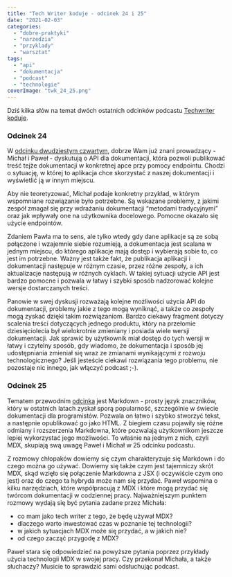 ```yaml
---
title: "Tech Writer koduje - odcinek 24 i 25"
date: "2021-02-03"
categories: 
  - "dobre-praktyki"
  - "narzedzia"
  - "przyklady"
  - "warsztat"
tags: 
  - "api"
  - "dokumentacja"
  - "podcast"
  - "technologie"
coverImage: "twk_24_25.png"
---
```


Dziś kilka słów na temat dwóch ostatnich odcinków podcastu [Techwriter koduje](https://techwriterkoduje.pl/).

### Odcinek 24

W [odcinku dwudziestym czwartym](https://techwriterkoduje.pl/blog/2020/12/23/tech-writer-publikuje-inaczej), dobrze Wam już znani prowadzący - Michał i Paweł - dyskutują o API dla dokumentacji, która pozwoli publikować treść tejże dokumentacji w konkretnej apce przy pomocy endpointu. Chodzi o sytuację, w której to aplikacja chce skorzystać z naszej dokumentacji i wyświetlić ją w innym miejscu.

Aby nie teoretyzować, Michał podaje konkretny przykład, w którym wspomniane rozwiązanie było potrzebne. Są wskazane problemy, z jakimi zespół zmagał się przy wdrażaniu dokumentacji “metodami tradycyjnymi” oraz jak wpływały one na użytkownika docelowego. Pomocne okazało się użycie endpointów.

Zdaniem Pawła ma to sens, ale tylko wtedy gdy dane aplikacje są ze sobą połączone i wzajemnie siebie rozumieją, a dokumentacja jest scalana w jednym miejscu, do którego aplikacje mają dostęp i wybierają sobie to, co jest im potrzebne. Ważny jest także fakt, że publikacja aplikacji i dokumentacji następuje w różnym czasie, przez różne zespoły, a ich aktualizacje następują w różnych cyklach. W takiej sytuacji użycie API jest bardzo pomocne i pozwala w łatwy i szybki sposób nadzorować kolejne wersje dostarczanych treści.

Panowie w swej dyskusji rozważają kolejne możliwości użycia API do dokumentacji, problemy jakie z tego mogą wyniknąć, a także co zespoły mogą zyskać dzięki takim rozwiązaniom. Bardzo ciekawy fragment dotyczy scalenia treści dotyczących jednego produktu, który na przełomie dziesięciolecia był wielokrotnie zmieniany i posiada wiele wersji dokumentacji. Jak sprawić by użytkownik miał dostęp do tych wersji w łatwy i czytelny sposób, gdy wiadomo, że dokumentacja i sposób jej udostępniania zmieniał się wraz ze zmianami wynikającymi z rozwoju technologicznego? Jeśli jesteście ciekawi rozwiązania tego problemu, nie pozostaje nic innego, jak włączyć podcast ;-).

### Odcinek 25

Tematem przewodnim [odcinka](https://techwriterkoduje.pl/blog/2021/01/21/tech-writer-koduje-w-dokumentacji) jest Markdown - prosty język znaczników, który w ostatnich latach zyskał sporą popularność, szczególnie w świecie dokumentacji dla programistów. Pozwala on łatwo i szybko stworzyć tekst, a następnie opublikować go jako HTML. Z biegiem czasu pojawiły się różne odmiany i rozszerzenia Markdowna, które pozwalają użytkownikom jeszcze lepiej wykorzystać jego możliwości. To właśnie na jednym z nich, czyli MDX, skupiają swą uwagę Paweł i Michał w 25 odcinku podcastu.

Z rozmowy chłopaków dowiemy się czym charakteryzuje się Markdown i do czego można go używać. Dowiemy się także czym jest tajemniczy skrót MDX, skąd wzięło się połączenie Markdowna z JSX (i oczywiście czym ono jest) oraz do czego ta hybryda może nam się przydać. Paweł wspomina o kilku narzędziach, które współpracują z MDX i które mogą przydać się twórcom dokumentacji w codziennej pracy. Najważniejszym punktem rozmowy wydają się być pytania zadane przez Michała:

- co mam jako tech writer z tego, że będę używał MDX?
- dlaczego warto inwestować czas w poznanie tej technologii?
- w jakich sytuacjach MDX może się przydać, a w jakich nie?
- od czego zacząć przygodę z MDX?

Paweł stara się odpowiedzieć na powyższe pytania poprzez przykłady użycia technologii MDX w swojej pracy. Czy przekonał Michała, a także słuchaczy? Musicie to sprawdzić sami odsłuchując podcast.
